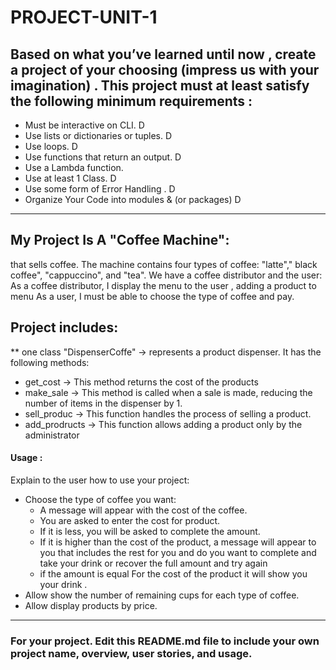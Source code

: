 # PROJECT-UNIT-1


## Based on what you’ve learned until now , create a project of your choosing (impress us with your imagination) . This project must at least satisfy the following minimum requirements :

- Must be interactive on CLI.           D
- Use lists or dictionaries or tuples.  D
- Use loops.                            D
- Use functions that return an output.  D 
- Use a Lambda function.
- Use at least 1 Class.                 D
- Use some form of Error Handling .     D
- Organize Your Code into modules & (or packages) D

***********************************************************************************************************************

## My Project Is A "Coffee Machine":
 that sells coffee. The machine contains four types of coffee: "latte"," black coffee", "cappuccino", and "tea". 
 We have a coffee distributor and the user:
 As a coffee distributor, I display the menu to the user , adding a product to menu 
 As a user, I must be able to choose the type of coffee and pay.
 
 ## Project includes:
 ** one class "DispenserCoffe" -> represents a product dispenser. It has the following methods:
   -  get_cost         -> This method returns the cost of the products 
   -  make_sale        -> This method is called when a sale is made, reducing the number of items in the dispenser by 1.
   -  sell_produc      -> This function handles the process of selling a product. 
   -  add_prodructs    -> This function allows adding a product only by the administrator

#### Usage :
 Explain to the user how to use your project:

 - Choose the type of coffee you want:  
     - A message will appear with the cost of the coffee. 
     - You are asked to  enter the cost for product.
     - If it is less, you will be asked to complete the amount. 
     - If it is higher than the cost of the product, a message will appear to you that includes the rest
        for you and do you want to complete and take your drink or recover the full amount and try again 
     - if the amount is equal For the cost of the product it will show you your drink .
 - Allow show the number of remaining cups for each type of coffee.
 - Allow display products by price.

*******************************************************************************************************************


### For your project. Edit this README.md file to include your own project name,  overview, user stories, and usage. 
